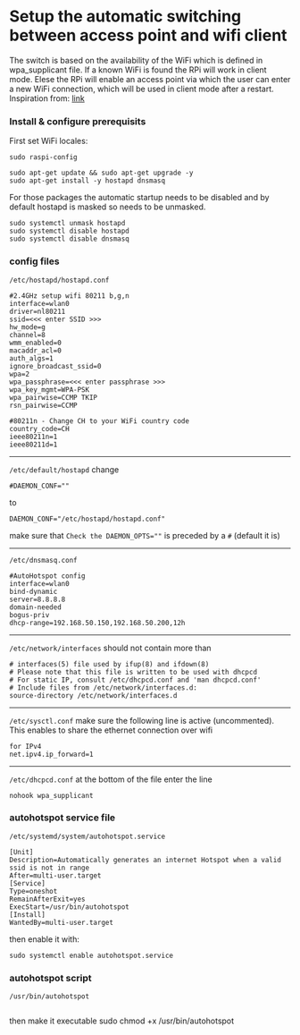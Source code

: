 # Setup the automatic switching between access point and wifi client
The switch is based on the availability of the WiFi which is defined in wpa_supplicant file. If a known WiFi is found the RPi will work in client mode. Elese the RPi will enable an access point via which the user can enter a new WiFi connection, which will be used in client mode after a restart.
Inspiration from: [link](https://www.raspberryconnect.com/projects/65-raspberrypi-hotspot-accesspoints/157-raspberry-pi-auto-wifi-hotspot-switch-internet)

### Install & configure prerequisits
First set WiFi locales:
```
sudo raspi-config
```
```
sudo apt-get update && sudo apt-get upgrade -y
sudo apt-get install -y hostapd dnsmasq
```
For those packages the automatic startup needs to be disabled and by default hostapd is masked so needs to be unmasked.
```
sudo systemctl unmask hostapd
sudo systemctl disable hostapd
sudo systemctl disable dnsmasq
```

### config files
`/etc/hostapd/hostapd.conf`

```
#2.4GHz setup wifi 80211 b,g,n
interface=wlan0
driver=nl80211
ssid=<<< enter SSID >>>
hw_mode=g
channel=8
wmm_enabled=0
macaddr_acl=0
auth_algs=1
ignore_broadcast_ssid=0
wpa=2
wpa_passphrase=<<< enter passphrase >>>
wpa_key_mgmt=WPA-PSK
wpa_pairwise=CCMP TKIP
rsn_pairwise=CCMP

#80211n - Change CH to your WiFi country code
country_code=CH
ieee80211n=1
ieee80211d=1
```

_________________

`/etc/default/hostapd`
change
```
#DAEMON_CONF=""
```
to
```
DAEMON_CONF="/etc/hostapd/hostapd.conf"
```
make sure that `Check the DAEMON_OPTS=""` is preceded by a `#` (default it is)

_________________

`/etc/dnsmasq.conf`

```
#AutoHotspot config
interface=wlan0
bind-dynamic 
server=8.8.8.8
domain-needed
bogus-priv
dhcp-range=192.168.50.150,192.168.50.200,12h
```

_________________

`/etc/network/interfaces`
should not contain more than

```
# interfaces(5) file used by ifup(8) and ifdown(8)
# Please note that this file is written to be used with dhcpcd
# For static IP, consult /etc/dhcpcd.conf and 'man dhcpcd.conf'
# Include files from /etc/network/interfaces.d:
source-directory /etc/network/interfaces.d
```

_________________

`/etc/sysctl.conf`
make sure the following line is active (uncommented). This enables to share the ethernet connection over wifi

```
for IPv4
net.ipv4.ip_forward=1
```


_________________

`/etc/dhcpcd.conf`
at the bottom of the file enter the line

```
nohook wpa_supplicant
```


### autohotspot service file

`/etc/systemd/system/autohotspot.service`

```
[Unit]
Description=Automatically generates an internet Hotspot when a valid ssid is not in range
After=multi-user.target
[Service]
Type=oneshot
RemainAfterExit=yes
ExecStart=/usr/bin/autohotspot
[Install]
WantedBy=multi-user.target
```
then enable it with: 
```
sudo systemctl enable autohotspot.service
```

### autohotspot script
`/usr/bin/autohotspot`

```

```

then make it executable
sudo chmod +x /usr/bin/autohotspot
